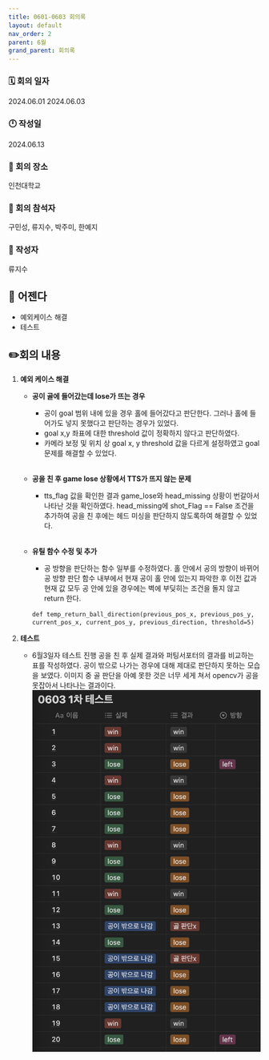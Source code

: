 ```yaml
---
title: 0601-0603 회의록
layout: default
nav_order: 2
parent: 6월
grand_parent: 회의록
---
```


### 🗓️ 회의 일자

2024.06.01
2024.06.03

### 🕛 작성일

2024.06.13

### 🚩 회의 장소

인천대학교

### 🤝 회의 참석자

구민성, 류지수, 박주미, 한예지

### 🙎 작성자

류지수

## 📣 어젠다

- 예외케이스 해결
- 테스트

## ✏️회의 내용

1. **예외 케이스 해결**

   - **공이 골에 들어갔는데 lose가 뜨는 경우**

     - 공이 goal 범위 내에 있을 경우 홀에 들어갔다고 판단한다. 그러나 홀에 들어가도 넣지 못했다고 판단하는 경우가 있었다.
     - goal x,y 좌표에 대한 threshold 값이 정확하지 않다고 판단하였다.
     - 카메라 보정 및 위치 상 goal x, y threshold 값을 다르게 설정하였고 goal 문제를 해결할 수 있었다.
       <br/><br/>

   - **공을 친 후 game lose 상황에서 TTS가 뜨지 않는 문제**

     - tts_flag 값을 확인한 결과 game_lose와 head_missing 상황이 번갈아서 나타난 것을 확인하였다. head_missing에 shot_Flag == False 조건을 추가하여 공을 친 후에는 헤드 미싱을 판단하지 않도록하여 해결할 수 있었다.
       <br/><br/>

   - **유틸 함수 수정 및 추가**
     - 공 방향을 판단하는 함수 일부를 수정하였다. 홀 안에서 공의 방향이 바뀌어
       공 방향 판단 함수 내부에서 현재 공이 홀 안에 있는지 파악한 후 이전 값과 현재 값 모두 공 안에 있을 경우에는 벽에 부딪히는 조건을 돌지 않고 return 한다.
     ```
     def temp_return_ball_direction(previous_pos_x, previous_pos_y, current_pos_x, current_pos_y, previous_direction, threshold=5)
     ```

2. **테스트**

   - 6월3일자 테스트 진행
     공을 친 후 실제 결과와 퍼팅서포터의 결과를 비교하는 표를 작성하였다.
     공이 밖으로 나가는 경우에 대해 제대로 판단하지 못하는 모습을 보였다.
     이미지 중 골 판단을 아예 못한 것은 너무 세게 쳐서 opencv가 공을 못잡아서 나타나는 결과이다.
     ![alt text](../../../public/6-1/0603.png)
